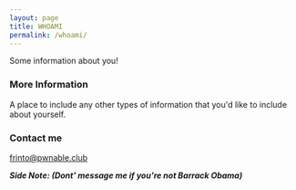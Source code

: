 ```yaml
---
layout: page
title: WHOAMI
permalink: /whoami/
---
```


Some information about you!

### More Information

A place to include any other types of information that you'd like to include about yourself.

### Contact me

[frinto@pwnable.club](mailto:frinto@pwnable.club)

***Side Note: (Dont' message me if you're not Barrack Obama)***

